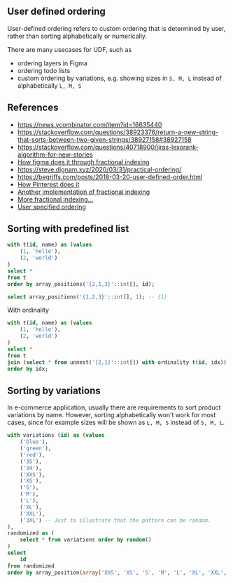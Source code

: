 ## User defined ordering

User-defined ordering refers to custom ordering that is determined by user, rather than sorting alphabetically or numerically.

There are many usecases for UDF, such as
- ordering layers in Figma
- ordering todo lists
- custom ordering by variations, e.g. showing sizes in `S, M, L` instead of alphabetically `L, M, S`


## References
- https://news.ycombinator.com/item?id=16635440
- https://stackoverflow.com/questions/38923376/return-a-new-string-that-sorts-between-two-given-strings/38927158#38927158
- https://stackoverflow.com/questions/40718900/jiras-lexorank-algorithm-for-new-stories
- [How figma does it through fractional indexing](https://www.figma.com/blog/realtime-editing-of-ordered-sequences/#fractional-indexing/)
- https://steve.dignam.xyz/2020/03/31/practical-ordering/
- https://begriffs.com/posts/2018-03-20-user-defined-order.html
- [How Pinterest does it](https://medium.com/pinterest-engineering/how-we-built-rearranging-pins-b11052e95c8b)
- [Another implementation of fractional indexing](https://observablehq.com/@dgreensp/implementing-fractional-indexing)
- [More fractional indexing...](https://observablehq.com/@dgreensp/implementing-fractional-indexing)
- [User specified ordering](https://observablehq.com/@dgreensp/implementing-fractional-indexing)



## Sorting with predefined list
```sql
with t(id, name) as (values
	(1, 'hello'),
	(2, 'world')
)
select *
from t
order by array_positions('{2,1,3}'::int[], id);

select array_positions('{1,2,3}'::int[], 1); -- {1}
```

With ordinality
```sql
with t(id, name) as (values
	(1, 'hello'),
	(2, 'world')
)
select *
from t
join (select * from unnest('{2,1}'::int[]) with ordinality t(id, idx)) o on (o.id = t.id)
order by idx;
```


## Sorting by variations

In e-commerce application, usually there are requirements to sort product variations by name. However, sorting alphabetically won't work for most cases, since for example sizes will be shown as `L, M, S` instead of `S, M, L`.


```sql
with variations (id) as (values
	('blue'),
	('green'),
	('red'),
	('35'),
	('34'),
	('XXS'),
	('XS'),
	('S'),
	('M'),
	('L'),
	('XL'),
	('XXL'),
	('3XL') -- Just to illustrate that the pattern can be random.
),
randomized as (
	select * from variations order by random()
)
select
	id
from randomized
order by array_position(array['XXS', 'XS', 'S', 'M', 'L', 'XL', 'XXL', '3XL'], id), id
```

